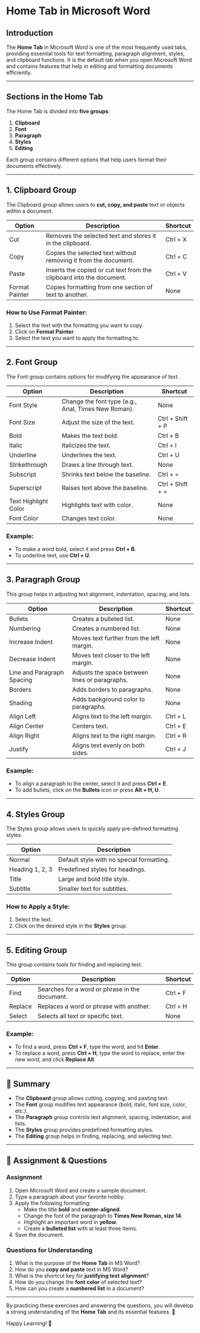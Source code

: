 # Home Tab in Microsoft Word

## Introduction
The **Home Tab** in Microsoft Word is one of the most frequently used tabs, providing essential tools for text formatting, paragraph alignment, styles, and clipboard functions. It is the default tab when you open Microsoft Word and contains features that help in editing and formatting documents efficiently.

---

## Sections in the Home Tab
The Home Tab is divided into **five groups**:
1. **Clipboard**
2. **Font**
3. **Paragraph**
4. **Styles**
5. **Editing**

Each group contains different options that help users format their documents effectively.

---

## 1. Clipboard Group
The Clipboard group allows users to **cut, copy, and paste** text or objects within a document.

| Option         | Description                                                          | Shortcut |
| -------------- | -------------------------------------------------------------------- | -------- |
| Cut            | Removes the selected text and stores it in the clipboard.            | Ctrl + X |
| Copy           | Copies the selected text without removing it from the document.      | Ctrl + C |
| Paste          | Inserts the copied or cut text from the clipboard into the document. | Ctrl + V |
| Format Painter | Copies formatting from one section of text to another.               | None     |

### **How to Use Format Painter:**
1. Select the text with the formatting you want to copy.
2. Click on **Format Painter**.
3. Select the text you want to apply the formatting to.

---

## 2. Font Group
The Font group contains options for modifying the appearance of text.

| Option               | Description                                          | Shortcut         |
| -------------------- | ---------------------------------------------------- | ---------------- |
| Font Style           | Change the font type (e.g., Arial, Times New Roman). | None             |
| Font Size            | Adjust the size of the text.                         | Ctrl + Shift + P |
| Bold                 | Makes the text bold.                                 | Ctrl + B         |
| Italic               | Italicizes the text.                                 | Ctrl + I         |
| Underline            | Underlines the text.                                 | Ctrl + U         |
| Strikethrough        | Draws a line through text.                           | None             |
| Subscript            | Shrinks text below the baseline.                     | Ctrl + =         |
| Superscript          | Raises text above the baseline.                      | Ctrl + Shift + = |
| Text Highlight Color | Highlights text with color.                          | None             |
| Font Color           | Changes text color.                                  | None             |

### **Example:**
- To make a word bold, select it and press **Ctrl + B**.
- To underline text, use **Ctrl + U**.

---

## 3. Paragraph Group
This group helps in adjusting text alignment, indentation, spacing, and lists.

| Option                     | Description                                    | Shortcut |
| -------------------------- | ---------------------------------------------- | -------- |
| Bullets                    | Creates a bulleted list.                       | None     |
| Numbering                  | Creates a numbered list.                       | None     |
| Increase Indent            | Moves text further from the left margin.       | None     |
| Decrease Indent            | Moves text closer to the left margin.          | None     |
| Line and Paragraph Spacing | Adjusts the space between lines or paragraphs. | None     |
| Borders                    | Adds borders to paragraphs.                    | None     |
| Shading                    | Adds background color to paragraphs.           | None     |
| Align Left                 | Aligns text to the left margin.                | Ctrl + L |
| Align Center               | Centers text.                                  | Ctrl + E |
| Align Right                | Aligns text to the right margin.               | Ctrl + R |
| Justify                    | Aligns text evenly on both sides.              | Ctrl + J |

### **Example:**
- To align a paragraph to the center, select it and press **Ctrl + E**.
- To add bullets, click on the **Bullets** icon or press **Alt + H, U**.

---

## 4. Styles Group
The Styles group allows users to quickly apply pre-defined formatting styles.

| Option          | Description                               |
| --------------- | ----------------------------------------- |
| Normal          | Default style with no special formatting. |
| Heading 1, 2, 3 | Predefined styles for headings.           |
| Title           | Large and bold title style.               |
| Subtitle        | Smaller text for subtitles.               |

### **How to Apply a Style:**
1. Select the text.
2. Click on the desired style in the **Styles** group.

---

## 5. Editing Group
This group contains tools for finding and replacing text.

| Option  | Description                                    | Shortcut |
| ------- | ---------------------------------------------- | -------- |
| Find    | Searches for a word or phrase in the document. | Ctrl + F |
| Replace | Replaces a word or phrase with another.        | Ctrl + H |
| Select  | Selects all text or specific text.             | None     |

### **Example:**
- To find a word, press **Ctrl + F**, type the word, and hit **Enter**.
- To replace a word, press **Ctrl + H**, type the word to replace, enter the new word, and click **Replace All**.

---

## **📌 Summary**
- The **Clipboard** group allows cutting, copying, and pasting text.
- The **Font** group modifies text appearance (bold, italic, font size, color, etc.).
- The **Paragraph** group controls text alignment, spacing, indentation, and lists.
- The **Styles** group provides predefined formatting styles.
- The **Editing** group helps in finding, replacing, and selecting text.

---

## **📝 Assignment & Questions**

### **Assignment**
1. Open Microsoft Word and create a sample document.
2. Type a paragraph about your favorite hobby.
3. Apply the following formatting:
   - Make the title **bold** and **center-aligned**.
   - Change the font of the paragraph to **Times New Roman, size 14**.
   - Highlight an important word in **yellow**.
   - Create a **bulleted list** with at least three items.
4. Save the document.

### **Questions for Understanding**
1. What is the purpose of the **Home Tab** in MS Word?
2. How do you **copy and paste** text in MS Word?
3. What is the shortcut key for **justifying text alignment**?
4. How do you change the **font color** of selected text?
5. How can you create a **numbered list** in a document?

---

By practicing these exercises and answering the questions, you will develop a strong understanding of the **Home Tab** and its essential features. 🚀

Happy Learning! 🎯

